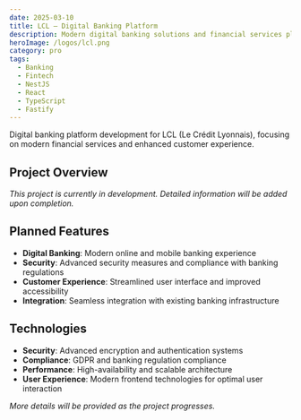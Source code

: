 ```yaml
---
date: 2025-03-10
title: LCL — Digital Banking Platform
description: Modern digital banking solutions and financial services platform. Project details to be completed.
heroImage: /logos/lcl.png
category: pro
tags:
  - Banking
  - Fintech
  - NestJS
  - React
  - TypeScript
  - Fastify
---
```


Digital banking platform development for LCL (Le Crédit Lyonnais), focusing on modern financial services and enhanced customer experience.

## Project Overview

_This project is currently in development. Detailed information will be added upon completion._

## Planned Features

- **Digital Banking**: Modern online and mobile banking experience
- **Security**: Advanced security measures and compliance with banking regulations
- **Customer Experience**: Streamlined user interface and improved accessibility
- **Integration**: Seamless integration with existing banking infrastructure

## Technologies

- **Security**: Advanced encryption and authentication systems
- **Compliance**: GDPR and banking regulation compliance
- **Performance**: High-availability and scalable architecture
- **User Experience**: Modern frontend technologies for optimal user interaction

_More details will be provided as the project progresses._

